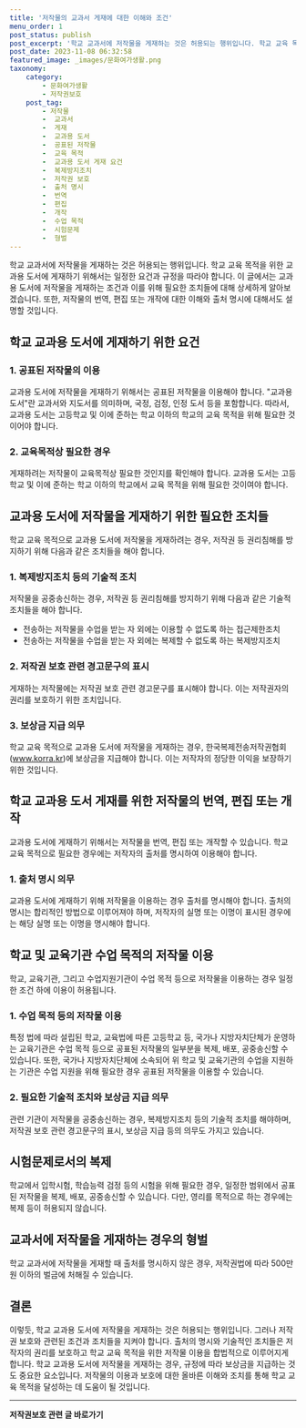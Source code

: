 ```yaml
---
title: '저작물의 교과서 게재에 대한 이해와 조건'
menu_order: 1
post_status: publish
post_excerpt: '학교 교과서에 저작물을 게재하는 것은 허용되는 행위입니다. 학교 교육 목적을 위한 교과용 도서에 게재하기 위해서는 일정한 요건과 규정을 따라야 합니다. 이 글에서는 교과용 도서에 저작물을 게재하는 조건과 이를 위해 필요한 조치들에 대해 상세하게 알아보겠습니다. 또한, 저작물의 번역, 편집 또는 개작에 대한 이해와 출처 명시에 대해서도 설명할 것입니다.'
post_date: 2023-11-08 06:32:58
featured_image: _images/문화여가생활.png
taxonomy:
    category:
        - 문화여가생활
        - 저작권보호
    post_tag:
        - 저작물
        -  교과서
        -  게재
        -  교과용 도서
        -  공표된 저작물
        -  교육 목적
        -  교과용 도서 게재 요건
        -  복제방지조치
        -  저작권 보호
        -  출처 명시
        -  번역
        -  편집
        -  개작
        -  수업 목적
        -  시험문제
        -  형벌
---
```



학교 교과서에 저작물을 게재하는 것은 허용되는 행위입니다. 학교 교육 목적을 위한 교과용 도서에 게재하기 위해서는 일정한 요건과 규정을 따라야 합니다. 이 글에서는 교과용 도서에 저작물을 게재하는 조건과 이를 위해 필요한 조치들에 대해 상세하게 알아보겠습니다. 또한, 저작물의 번역, 편집 또는 개작에 대한 이해와 출처 명시에 대해서도 설명할 것입니다.

## 학교 교과용 도서에 게재하기 위한 요건

### 1. 공표된 저작물의 이용

교과용 도서에 저작물을 게재하기 위해서는 공표된 저작물을 이용해야 합니다. "교과용 도서"란 교과서와 지도서를 의미하며, 국정, 검정, 인정 도서 등을 포함합니다. 따라서, 교과용 도서는 고등학교 및 이에 준하는 학교 이하의 학교의 교육 목적을 위해 필요한 것이어야 합니다.

### 2. 교육목적상 필요한 경우

게재하려는 저작물이 교육목적상 필요한 것인지를 확인해야 합니다. 교과용 도서는 고등학교 및 이에 준하는 학교 이하의 학교에서 교육 목적을 위해 필요한 것이여야 합니다.

## 교과용 도서에 저작물을 게재하기 위한 필요한 조치들

학교 교육 목적으로 교과용 도서에 저작물을 게재하려는 경우, 저작권 등 권리침해를 방지하기 위해 다음과 같은 조치들을 해야 합니다.

### 1. 복제방지조치 등의 기술적 조치

저작물을 공중송신하는 경우, 저작권 등 권리침해를 방지하기 위해 다음과 같은 기술적 조치들을 해야 합니다.

- 전송하는 저작물을 수업을 받는 자 외에는 이용할 수 없도록 하는 접근제한조치
- 전송하는 저작물을 수업을 받는 자 외에는 복제할 수 없도록 하는 복제방지조치

### 2. 저작권 보호 관련 경고문구의 표시

게재하는 저작물에는 저작권 보호 관련 경고문구를 표시해야 합니다. 이는 저작권자의 권리를 보호하기 위한 조치입니다.

### 3. 보상금 지급 의무

학교 교육 목적으로 교과용 도서에 저작물을 게재하는 경우, 한국복제전송저작권협회(www.korra.kr)에 보상금을 지급해야 합니다. 이는 저작자의 정당한 이익을 보장하기 위한 것입니다.

## 학교 교과용 도서 게재를 위한 저작물의 번역, 편집 또는 개작

교과용 도서에 게재하기 위해서는 저작물을 번역, 편집 또는 개작할 수 있습니다. 학교 교육 목적으로 필요한 경우에는 저작자의 출처를 명시하여 이용해야 합니다.

### 1. 출처 명시 의무

교과용 도서에 게재하기 위해 저작물을 이용하는 경우 출처를 명시해야 합니다. 출처의 명시는 합리적인 방법으로 이루어져야 하며, 저작자의 실명 또는 이명이 표시된 경우에는 해당 실명 또는 이명을 명시해야 합니다.

## 학교 및 교육기관 수업 목적의 저작물 이용

학교, 교육기관, 그리고 수업지원기관이 수업 목적 등으로 저작물을 이용하는 경우 일정한 조건 하에 이용이 허용됩니다.

### 1. 수업 목적 등의 저작물 이용

특정 법에 따라 설립된 학교, 교육법에 따른 고등학교 등, 국가나 지방자치단체가 운영하는 교육기관은 수업 목적 등으로 공표된 저작물의 일부분을 복제, 배포, 공중송신할 수 있습니다. 또한, 국가나 지방자치단체에 소속되어 위 학교 및 교육기관의 수업을 지원하는 기관은 수업 지원을 위해 필요한 경우 공표된 저작물을 이용할 수 있습니다.

### 2. 필요한 기술적 조치와 보상금 지급 의무

관련 기관이 저작물을 공중송신하는 경우, 복제방지조치 등의 기술적 조치를 해야하며, 저작권 보호 관련 경고문구의 표시, 보상금 지급 등의 의무도 가지고 있습니다.

## 시험문제로서의 복제

학교에서 입학시험, 학습능력 검정 등의 시험을 위해 필요한 경우, 일정한 범위에서 공표된 저작물을 복제, 배포, 공중송신할 수 있습니다. 다만, 영리를 목적으로 하는 경우에는 복제 등이 허용되지 않습니다.

## 교과서에 저작물을 게재하는 경우의 형벌

학교 교과서에 저작물을 게재할 때 출처를 명시하지 않은 경우, 저작권법에 따라 500만원 이하의 벌금에 처해질 수 있습니다.

## 결론

이렇듯, 학교 교과용 도서에 저작물을 게재하는 것은 허용되는 행위입니다. 그러나 저작권 보호와 관련된 조건과 조치들을 지켜야 합니다. 출처의 명시와 기술적인 조치들은 저작자의 권리를 보호하고 학교 교육 목적을 위한 저작물 이용을 합법적으로 이루어지게 합니다. 학교 교과용 도서에 저작물을 게재하는 경우, 규정에 따라 보상금을 지급하는 것도 중요한 요소입니다. 저작물의 이용과 보호에 대한 올바른 이해와 조치를 통해 학교 교육 목적을 달성하는 데 도움이 될 것입니다.
<!-- wp:separator -->
<hr class="wp-block-separator has-alpha-channel-opacity"/>
<!-- /wp:separator -->

<!-- wp:group {"backgroundColor":"base","layout":{"type":"constrained"}} -->
<div class="wp-block-group has-base-background-color has-background"><!-- wp:paragraph {"align":"center","fontSize":"medium"} -->
<p class="has-text-align-center has-large-font-size"><strong>저작권보호 관련 글 바로가기</strong></p>
<!-- /wp:paragraph -->


<!-- wp:latest-posts
{"categories":[{"id":14799,"count":19,"description":"","link":"https://uknowlaw.com/category/%ec%a0%80%ec%9e%91%ea%b6%8c%eb%b3%b4%ed%98%b8/","name":"저작권보호","slug":"저작권보호","taxonomy":"category","parent":0,"meta":[],"_links":{"self":[{"href":"https://uknowlaw.com/wp-json/wp/v2/categories/14799"}],"collection":[{"href":"https://uknowlaw.com/wp-json/wp/v2/categories"}],"about":[{"href":"https://uknowlaw.com/wp-json/wp/v2/taxonomies/category"}],"wp:post_type":[{"href":"https://uknowlaw.com/wp-json/wp/v2/posts?categories=14799"}],"curies":[{"name":"wp","href":"https://api.w.org/{rel}","templated":true}]}}],"postsToShow":100,"excerptLength":28,"postLayout":"grid","columns":2,"featuredImageAlign":"left","featuredImageSizeSlug":"large","fontSize":"small"} /--></div>
<!-- /wp:group -->